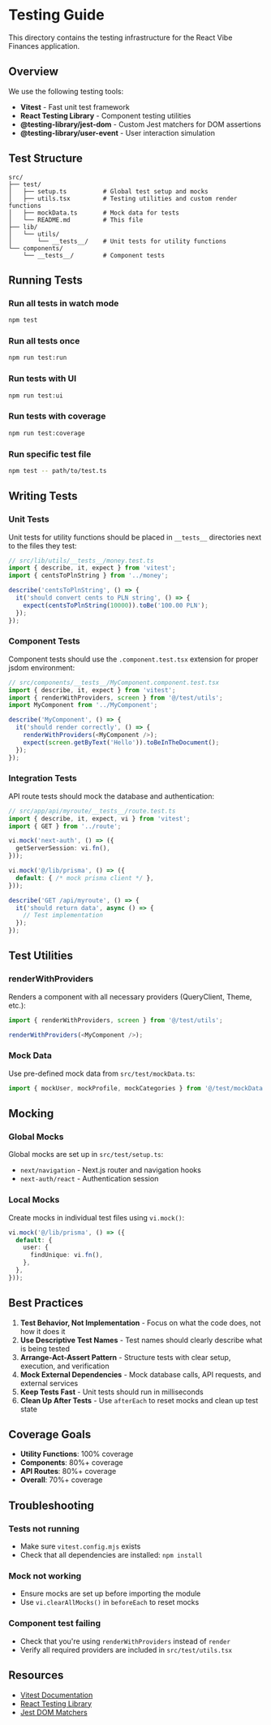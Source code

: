 # Testing Guide

This directory contains the testing infrastructure for the React Vibe Finances application.

## Overview

We use the following testing tools:
- **Vitest** - Fast unit test framework
- **React Testing Library** - Component testing utilities
- **@testing-library/jest-dom** - Custom Jest matchers for DOM assertions
- **@testing-library/user-event** - User interaction simulation

## Test Structure

```
src/
├── test/
│   ├── setup.ts          # Global test setup and mocks
│   ├── utils.tsx         # Testing utilities and custom render functions
│   ├── mockData.ts       # Mock data for tests
│   └── README.md         # This file
├── lib/
│   └── utils/
│       └── __tests__/    # Unit tests for utility functions
└── components/
    └── __tests__/        # Component tests
```

## Running Tests

### Run all tests in watch mode
```bash
npm test
```

### Run all tests once
```bash
npm run test:run
```

### Run tests with UI
```bash
npm run test:ui
```

### Run tests with coverage
```bash
npm run test:coverage
```

### Run specific test file
```bash
npm test -- path/to/test.ts
```

## Writing Tests

### Unit Tests

Unit tests for utility functions should be placed in `__tests__` directories next to the files they test:

```typescript
// src/lib/utils/__tests__/money.test.ts
import { describe, it, expect } from 'vitest';
import { centsToPlnString } from '../money';

describe('centsToPlnString', () => {
  it('should convert cents to PLN string', () => {
    expect(centsToPlnString(10000)).toBe('100.00 PLN');
  });
});
```

### Component Tests

Component tests should use the `.component.test.tsx` extension for proper jsdom environment:

```typescript
// src/components/__tests__/MyComponent.component.test.tsx
import { describe, it, expect } from 'vitest';
import { renderWithProviders, screen } from '@/test/utils';
import MyComponent from '../MyComponent';

describe('MyComponent', () => {
  it('should render correctly', () => {
    renderWithProviders(<MyComponent />);
    expect(screen.getByText('Hello')).toBeInTheDocument();
  });
});
```

### Integration Tests

API route tests should mock the database and authentication:

```typescript
// src/app/api/myroute/__tests__/route.test.ts
import { describe, it, expect, vi } from 'vitest';
import { GET } from '../route';

vi.mock('next-auth', () => ({
  getServerSession: vi.fn(),
}));

vi.mock('@/lib/prisma', () => ({
  default: { /* mock prisma client */ },
}));

describe('GET /api/myroute', () => {
  it('should return data', async () => {
    // Test implementation
  });
});
```

## Test Utilities

### renderWithProviders

Renders a component with all necessary providers (QueryClient, Theme, etc.):

```typescript
import { renderWithProviders, screen } from '@/test/utils';

renderWithProviders(<MyComponent />);
```

### Mock Data

Use pre-defined mock data from `src/test/mockData.ts`:

```typescript
import { mockUser, mockProfile, mockCategories } from '@/test/mockData';
```

## Mocking

### Global Mocks

Global mocks are set up in `src/test/setup.ts`:
- `next/navigation` - Next.js router and navigation hooks
- `next-auth/react` - Authentication session

### Local Mocks

Create mocks in individual test files using `vi.mock()`:

```typescript
vi.mock('@/lib/prisma', () => ({
  default: {
    user: {
      findUnique: vi.fn(),
    },
  },
}));
```

## Best Practices

1. **Test Behavior, Not Implementation** - Focus on what the code does, not how it does it
2. **Use Descriptive Test Names** - Test names should clearly describe what is being tested
3. **Arrange-Act-Assert Pattern** - Structure tests with clear setup, execution, and verification
4. **Mock External Dependencies** - Mock database calls, API requests, and external services
5. **Keep Tests Fast** - Unit tests should run in milliseconds
6. **Clean Up After Tests** - Use `afterEach` to reset mocks and clean up test state

## Coverage Goals

- **Utility Functions**: 100% coverage
- **Components**: 80%+ coverage
- **API Routes**: 80%+ coverage
- **Overall**: 70%+ coverage

## Troubleshooting

### Tests not running
- Make sure `vitest.config.mjs` exists
- Check that all dependencies are installed: `npm install`

### Mock not working
- Ensure mocks are set up before importing the module
- Use `vi.clearAllMocks()` in `beforeEach` to reset mocks

### Component test failing
- Check that you're using `renderWithProviders` instead of `render`
- Verify all required providers are included in `src/test/utils.tsx`

## Resources

- [Vitest Documentation](https://vitest.dev/)
- [React Testing Library](https://testing-library.com/react)
- [Jest DOM Matchers](https://github.com/testing-library/jest-dom)

